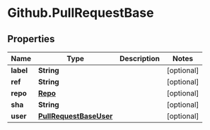 # Github.PullRequestBase

## Properties

Name | Type | Description | Notes
------------ | ------------- | ------------- | -------------
**label** | **String** |  | [optional] 
**ref** | **String** |  | [optional] 
**repo** | [**Repo**](Repo.md) |  | [optional] 
**sha** | **String** |  | [optional] 
**user** | [**PullRequestBaseUser**](PullRequestBaseUser.md) |  | [optional] 


